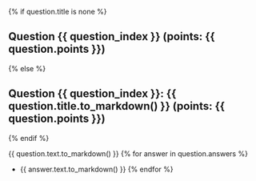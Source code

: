 {% if question.title is none %}
## Question {{ question_index }} (points: {{ question.points }})
{% else %}
## Question {{ question_index }}: {{ question.title.to_markdown() }} (points: {{ question.points }})
{% endif %}

{{ question.text.to_markdown() }}
{% for answer in question.answers %}
- {{ answer.text.to_markdown() }}
{% endfor %}


